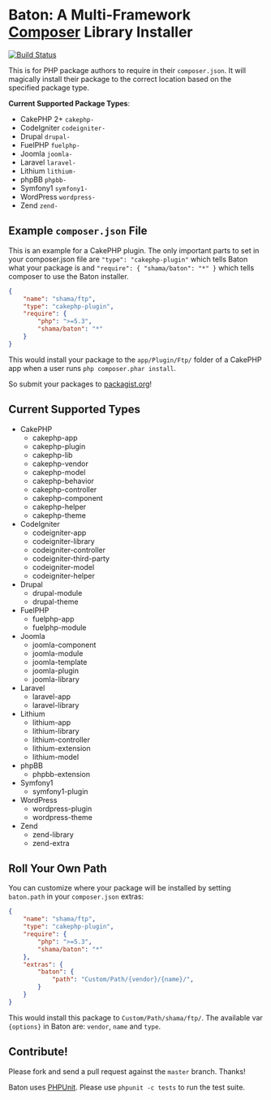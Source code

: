 # Baton: A Multi-Framework [Composer](http://getcomposer.org) Library Installer

[![Build Status](https://secure.travis-ci.org/shama/baton.png)](http://travis-ci.org/shama/baton)

This is for PHP package authors to require in their `composer.json`. It will
magically install their package to the correct location based on the specified
package type.

**Current Supported Package Types**:

* CakePHP 2+   `cakephp-`
* CodeIgniter  `codeigniter-`
* Drupal       `drupal-`
* FuelPHP      `fuelphp-`
* Joomla       `joomla-`
* Laravel      `laravel-`
* Lithium      `lithium-`
* phpBB        `phpbb-`
* Symfony1     `symfony1-`
* WordPress    `wordpress-`
* Zend         `zend-`

## Example `composer.json` File

This is an example for a CakePHP plugin. The only important parts to set in your
composer.json file are `"type": "cakephp-plugin"` which tells Baton what your
package is and `"require": { "shama/baton": "*" }` which tells composer to use
the Baton installer.

``` json
{
	"name": "shama/ftp",
	"type": "cakephp-plugin",
	"require": {
		"php": ">=5.3",
		"shama/baton": "*"
	}
}
```

This would install your package to the `app/Plugin/Ftp/` folder of a CakePHP app
when a user runs `php composer.phar install`.

So submit your packages to [packagist.org](http://packagist.org)!

## Current Supported Types

* CakePHP
    * cakephp-app
    * cakephp-plugin
    * cakephp-lib
    * cakephp-vendor
    * cakephp-model
    * cakephp-behavior
    * cakephp-controller
    * cakephp-component
    * cakephp-helper
    * cakephp-theme
* CodeIgniter
    * codeigniter-app
    * codeigniter-library
    * codeigniter-controller
    * codeigniter-third-party
    * codeigniter-model
    * codeigniter-helper
* Drupal
    * drupal-module
    * drupal-theme
* FuelPHP
    * fuelphp-app
    * fuelphp-module
* Joomla
    * joomla-component
    * joomla-module
    * joomla-template
    * joomla-plugin
    * joomla-library
* Laravel
    * laravel-app
    * laravel-library
* Lithium
    * lithium-app
    * lithium-library
    * lithium-controller
    * lithium-extension
    * lithium-model
* phpBB
    * phpbb-extension
* Symfony1
    * symfony1-plugin
* WordPress
    * wordpress-plugin
    * wordpress-theme
* Zend
    * zend-library
    * zend-extra

## Roll Your Own Path

You can customize where your package will be installed by setting `baton.path`
in your `composer.json` extras:

``` json
{
	"name": "shama/ftp",
	"type": "cakephp-plugin",
	"require": {
		"php": ">=5.3",
		"shama/baton": "*"
	},
    "extras": {
        "baton": {
            "path": "Custom/Path/{vendor}/{name}/",
        }
    }
}
```

This would install this package to `Custom/Path/shama/ftp/`. The available
var `{options}` in Baton are: `vendor`, `name` and `type`.

## Contribute!

Please fork and send a pull request against the `master` branch. Thanks!

Baton uses [PHPUnit](http://phpunit.de). Please use `phpunit -c tests` to run
the test suite.
